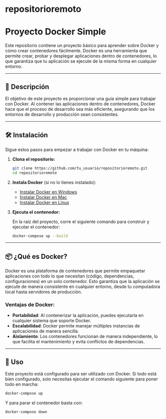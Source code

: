 # repositorioremoto

# Proyecto Docker Simple

Este repositorio contiene un proyecto básico para aprender sobre Docker y cómo crear contenedores fácilmente. Docker es una herramienta que permite crear, probar y desplegar aplicaciones dentro de contenedores, lo que garantiza que tu aplicación se ejecute de la misma forma en cualquier entorno.

---

## 🚀 Descripción

El objetivo de este proyecto es proporcionar una guía simple para trabajar con Docker. Al contener las aplicaciones dentro de contenedores, Docker hace que el proceso de desarrollo sea más eficiente, asegurando que los entornos de desarrollo y producción sean consistentes.

---

## 🛠️ Instalación

Sigue estos pasos para empezar a trabajar con Docker en tu máquina:

1. **Clona el repositorio:**

    ```bash
    git clone https://github.com/tu_usuario/repositorioremoto.git
    cd repositorioremoto
    ```

2. **Instala Docker** (si no lo tienes instalado):

    - [Instalar Docker en Windows](https://docs.docker.com/docker-for-windows/install/)
    - [Instalar Docker en Mac](https://docs.docker.com/docker-for-mac/install/)
    - [Instalar Docker en Linux](https://docs.docker.com/engine/install/)

3. **Ejecuta el contenedor:**

    En la raíz del proyecto, corre el siguiente comando para construir y ejecutar el contenedor:

    ```bash
    docker-compose up --build
    ```

---

## 📦 ¿Qué es Docker?

Docker es una plataforma de contenedores que permite empaquetar aplicaciones con todo lo que necesitan (código, dependencias, configuraciones) en un solo contenedor. Esto garantiza que la aplicación se ejecute de manera consistente en cualquier entorno, desde tu computadora local hasta servidores de producción.

### Ventajas de Docker:

- **Portabilidad**: Al contenerizar la aplicación, puedes ejecutarla en cualquier sistema que soporte Docker.
- **Escalabilidad**: Docker permite manejar múltiples instancias de aplicaciones de manera sencilla.
- **Aislamiento**: Los contenedores funcionan de manera independiente, lo que facilita el mantenimiento y evita conflictos de dependencias.

---

## 🚧 Uso

Este proyecto está configurado para ser utilizado con Docker. Si todo está bien configurado, solo necesitas ejecutar el comando siguiente para poner todo en marcha:

```bash
docker-compose up

```
Y para parar el contenedor basta con:

```bash
docker-compose down
